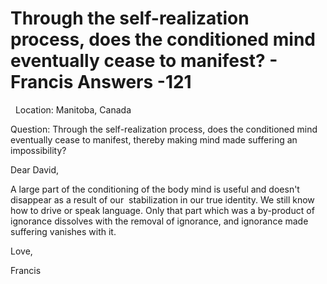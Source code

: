# Through the self-realization process, does the conditioned mind eventually cease to manifest? - Francis Answers -121



&nbsp;
Location: Manitoba, Canada&nbsp;
 





Question: Through the self-realization process, does the conditioned mind eventually cease to manifest, thereby making mind made suffering an impossibility?





Dear David,





  







A large part of the conditioning of the body mind is useful and doesn't disappear as a result of our&nbsp; stabilization in our true identity. We still know how to drive or speak language. Only that part which was a by-product of ignorance dissolves with the removal of ignorance, and ignorance made suffering vanishes with it.





  







Love,





  







Francis






  








